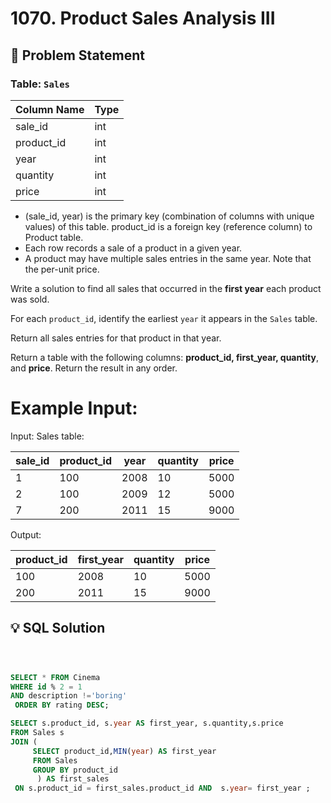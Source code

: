 # 1070. Product Sales Analysis III

## 📝 Problem Statement

### Table: `Sales`

| Column Name | Type  |
|-------------|-------|
| sale_id     | int   |
| product_id  | int   |
| year        | int   |
| quantity    | int   |
| price       | int   |

 - (sale_id, year) is the primary key (combination of columns with unique values) of this table.
product_id is a foreign key (reference column) to Product table.
 - Each row records a sale of a product in a given year.
 - A product may have multiple sales entries in the same year.
Note that the per-unit price.

Write a solution to find all sales that occurred in the **first year** each product was sold.

For each `product_id`, identify the earliest `year` it appears in the `Sales` table.

Return all sales entries for that product in that year.

Return a table with the following columns: **product_id, first_year, quantity**, and **price**.
Return the result in any order.

 # Example Input:
Input: 
Sales table:

| sale_id | product_id | year | quantity | price |
|---------|------------|------|----------|-------|
| 1       | 100        | 2008 | 10       | 5000  |
| 2       | 100        | 2009 | 12       | 5000  |
| 7       | 200        | 2011 | 15       | 9000  |


Output: 

| product_id | first_year | quantity | price |
|------------|------------|----------|-------|
| 100        | 2008       | 10       | 5000  |
| 200        | 2011       | 15       | 9000  |



## 💡 SQL Solution

```sql



SELECT * FROM Cinema 
WHERE id % 2 = 1
AND description !='boring' 
 ORDER BY rating DESC;

SELECT s.product_id, s.year AS first_year, s.quantity,s.price 
FROM Sales s 
JOIN (
     SELECT product_id,MIN(year) AS first_year
     FROM Sales
     GROUP BY product_id
      ) AS first_sales
 ON s.product_id = first_sales.product_id AND  s.year= first_year ;
